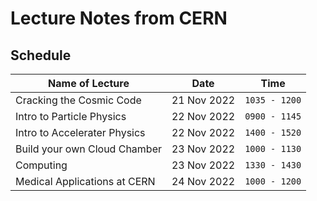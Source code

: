 # Lecture Notes from CERN

## Schedule

|Name of Lecture|Date|Time|
|---|---|---|
|Cracking the Cosmic Code|21 Nov 2022|`1035 - 1200`|
|Intro to Particle Physics|22 Nov 2022|`0900 - 1145`|
|Intro to Accelerater Physics|22 Nov 2022|`1400 - 1520`|
|Build your own Cloud Chamber|23 Nov 2022|`1000 - 1130`|
|Computing|23 Nov 2022|`1330 - 1430`|
|Medical Applications at CERN|24 Nov 2022|`1000 - 1200`|
